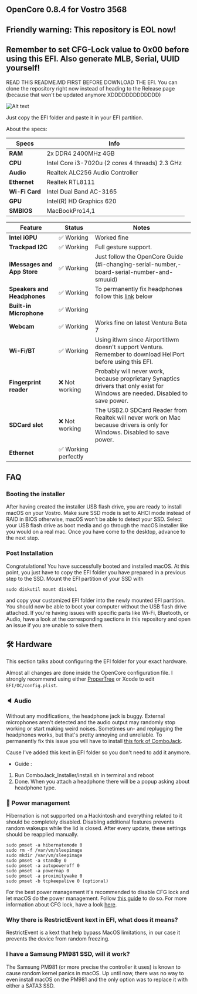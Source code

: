 ## OpenCore 0.8.4 for Vostro 3568

## Friendly warning: This repository is EOL now!
## Remember to set CFG-Lock value to 0x00 before using this EFI. Also generate MLB, Serial, UUID yourself!
READ THIS README.MD FIRST BEFORE DOWNLOAD THE EFI. You can clone the repository right now instead of heading to the Release page (because that won't be updated anymore XDDDDDDDDDDDDD)

![Alt text](https://user-images.githubusercontent.com/60842977/172500778-b9078c2d-5a4e-459b-bf6a-7ec59e159bfa.png)

Just copy the EFI folder and paste it in your EFI partition.

About the specs:
 
| Specs | Info |
|----------|----------|
| **RAM** | 2x DDR4 2400MHz 4GB |
| **CPU** | Intel Core i3-7020u (2 cores 4 threads) 2.3 GHz |
| **Audio** | Realtek ALC256 Audio Controller |
| **Ethernet** | Realtek RTL8111 |
| **Wi-Fi Card** | Intel Dual Band AC-3165 |
| **GPU** | Intel(R) HD Graphics 620 |
| **SMBIOS** | MacBookPro14,1 |



| Feature | Status | Notes |
| ------------- | ------------- | ------------- |
| **Intel iGPU** | ✅ Working | Worked fine |
| **Trackpad I2C** |  ✅ Working | Full gesture support.| 
| **iMessages and App Store** | ✅ Working | Just follow the OpenCore Guide (#ℹ️-changing-serial-number,-board-serial-number-and-smuuid) |
| **Speakers and Headphones** | ✅ Working | To permanently fix headphones follow this [link](https://github.com/hackintosh-stuff/ComboJack) below |
| **Built-in Microphone** | ✅ Working |
| **Webcam** | ✅ Working  | Works fine on latest Ventura Beta 7 |
| **Wi-Fi/BT** | ✅ Working | Using itlwm since Airportitlwm doesn't support Ventura. Remember to download HeliPort before using this EFI. |
| **Fingerprint reader** | ❌ Not working | Probably will never work, because proprietary Synaptics drivers that only exist for Windows are needed. Disabled to save power. |
| **SDCard slot** | ❌ Not working | The USB2.0 SDCard Reader from Realtek will never work on Mac because drivers is only for Windows. Disabled to save power. |
| **Ethernet** | ✅ Working perfectly |


## FAQ
### Booting the installer
After having created the installer USB flash drive, you are ready to install macOS on your Vostro. Make sure SSD mode is set to AHCI mode instead of RAID in BIOS otherwise, macOS won't be able to detect your SSD. Select your USB flash drive as boot media and go through the macOS installer like you would on a real mac. Once you have come to the desktop, advance to the next step.

### Post Installation
Congratulations! You have successfully booted and installed macOS. At this point, you just have to copy the EFI folder you have prepared in a previous step to the SSD. Mount the EFI partition of your SSD with

`sudo diskutil mount disk0s1`

and copy your customized EFI folder into the newly mounted EFI partition. You should now be able to boot your computer without the USB flash drive attached. If you're having issues with specific parts like Wi-Fi, Bluetooth, or Audio, have a look at the corresponding sections in this repository and open an issue if you are unable to solve them.

## 🛠 Hardware
This section talks about configuring the EFI folder for your exact hardware.

Almost all changes are done inside the OpenCore configuration file. I strongly recommend using either [ProperTree](https://github.com/corpnewt/ProperTree) or Xcode to edit `EFI/OC/config.plist`.

### 🔈 Audio
Without any modifications, the headphone jack is buggy. External microphones aren't detected and the audio output may randomly stop working or start making weird noises. Sometimes un- and replugging the headphones works, but that's pretty annoying and unreliable. To permanently fix this issue you will have to install [this fork of ComboJack](https://github.com/lvs1974/ComboJack).

Cause I've added this kext in EFI folder so you don't need to add it anymore.

+ Guide :
1. Run ComboJack_Installer/install.sh in terminal and reboot
2. Done. When you attach a headphone there will be a popup asking about headphone type.

### 🔋 Power management
Hibernation is not supported on a Hackintosh and everything related to it should be completely disabled. Disabling additional features prevents random wakeups while the lid is closed. After every update, these settings should be reapplied manually.

```
sudo pmset -a hibernatemode 0
sudo rm -f /var/vm/sleepimage
sudo mkdir /var/vm/sleepimage
sudo pmset -a standby 0
sudo pmset -a autopoweroff 0
sudo pmset -a powernap 0
sudo pmset -a proximitywake 0
sudo pmset -b tcpkeepalive 0 (optional)
```

For the best power management it's recommended to disable CFG lock and let macOS do the power management. Follow [this guide](https://github.com/jaromeyer/XPS9570-Catalina/issues/44#issuecomment-708540167) to do so. For more information about CFG lock, have a look [here](https://dortania.github.io/OpenCore-Post-Install/misc/msr-lock.html).

### Why there is RestrictEvent kext in EFI, what does it means?
RestrictEvent is a kext that help bypass MacOS limitations, in our case it prevents the device from random freezing.

### I have a Samsung PM981 SSD, will it work?
The Samsung PM981 (or more precise the controller it uses) is known to cause random kernel panics in macOS. Up until now, there was no way to even install macOS on the PM981 and the only option was to replace it with either a SATA3 SSD. 

